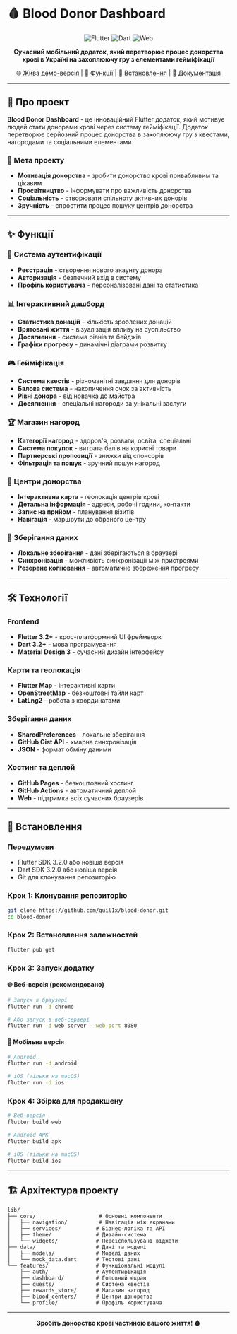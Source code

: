 # 🩸 Blood Donor Dashboard

<div align="center">

![Flutter](https://img.shields.io/badge/Flutter-02569B?style=for-the-badge&logo=flutter&logoColor=white)
![Dart](https://img.shields.io/badge/Dart-0175C2?style=for-the-badge&logo=dart&logoColor=white)
![Web](https://img.shields.io/badge/Web-4285F4?style=for-the-badge&logo=google-chrome&logoColor=white)

**Сучасний мобільний додаток, який перетворює процес донорства крові в Україні на захоплюючу гру з елементами гейміфікації**

[🌐 Жива демо-версія](https://quil1x.github.io/blood-donor/) | [📱 Функції](#-функції) | [🚀 Встановлення](#-встановлення) | [📖 Документація](#-документація)

</div>

---

## 📖 Про проект

**Blood Donor Dashboard** - це інноваційний Flutter додаток, який мотивує людей стати донорами крові через систему гейміфікації. Додаток перетворює серйозний процес донорства в захоплюючу гру з квестами, нагородами та соціальними елементами.

### 🎯 Мета проекту

- **Мотивація донорства** - зробити донорство крові привабливим та цікавим
- **Просвітництво** - інформувати про важливість донорства
- **Соціальність** - створювати спільноту активних донорів
- **Зручність** - спростити процес пошуку центрів донорства

---

## ✨ Функції

### 🔐 Система аутентифікації
- **Реєстрація** - створення нового акаунту донора
- **Авторизація** - безпечний вхід в систему
- **Профіль користувача** - персоналізовані дані та статистика

### 📊 Інтерактивний дашборд
- **Статистика донацій** - кількість зроблених донацій
- **Врятовані життя** - візуалізація впливу на суспільство
- **Досягнення** - система рівнів та бейджів
- **Графіки прогресу** - динамічні діаграми розвитку

### 🎮 Гейміфікація
- **Система квестів** - різноманітні завдання для донорів
- **Балова система** - накопичення очок за активність
- **Рівні донора** - від новачка до майстра
- **Досягнення** - спеціальні нагороди за унікальні заслуги

### 🏆 Магазин нагород
- **Категорії нагород** - здоров'я, розваги, освіта, спеціальні
- **Система покупок** - витрата балів на корисні товари
- **Партнерські пропозиції** - знижки від спонсорів
- **Фільтрація та пошук** - зручний пошук нагород

### 🏥 Центри донорства
- **Інтерактивна карта** - геолокація центрів крові
- **Детальна інформація** - адреси, робочі години, контакти
- **Запис на прийом** - планування візитів
- **Навігація** - маршрути до обраного центру

### 💾 Зберігання даних
- **Локальне зберігання** - дані зберігаються в браузері
- **Синхронізація** - можливість синхронізації між пристроями
- **Резервне копіювання** - автоматичне збереження прогресу

---

## 🛠 Технології

### Frontend
- **Flutter 3.2+** - крос-платформний UI фреймворк
- **Dart 3.2+** - мова програмування
- **Material Design 3** - сучасний дизайн інтерфейсу

### Карти та геолокація
- **Flutter Map** - інтерактивні карти
- **OpenStreetMap** - безкоштовні тайли карт
- **LatLng2** - робота з координатами

### Зберігання даних
- **SharedPreferences** - локальне зберігання
- **GitHub Gist API** - хмарна синхронізація
- **JSON** - формат обміну даними

### Хостинг та деплой
- **GitHub Pages** - безкоштовний хостинг
- **GitHub Actions** - автоматичний деплой
- **Web** - підтримка всіх сучасних браузерів

---

## 🚀 Встановлення

### Передумови
- Flutter SDK 3.2.0 або новіша версія
- Dart SDK 3.2.0 або новіша версія
- Git для клонування репозиторію

### Крок 1: Клонування репозиторію
```bash
git clone https://github.com/quil1x/blood-donor.git
cd blood-donor
```

### Крок 2: Встановлення залежностей
```bash
flutter pub get
```

### Крок 3: Запуск додатку

#### 🌐 Веб-версія (рекомендовано)
```bash
# Запуск в браузері
flutter run -d chrome

# Або запуск в веб-сервері
flutter run -d web-server --web-port 8080
```

#### 📱 Мобільна версія
```bash
# Android
flutter run -d android

# iOS (тільки на macOS)
flutter run -d ios
```

### Крок 4: Збірка для продакшену
```bash
# Веб-версія
flutter build web

# Android APK
flutter build apk

# iOS (тільки на macOS)
flutter build ios
```

---

## 🏗 Архітектура проекту

```
lib/
├── core/                    # Основні компоненти
│   ├── navigation/          # Навігація між екранами
│   ├── services/           # Бізнес-логіка та API
│   ├── theme/              # Дизайн-система
│   └── widgets/            # Переіспользувані віджети
├── data/                   # Дані та моделі
│   ├── models/             # Моделі даних
│   └── mock_data.dart      # Тестові дані
└── features/               # Функціональні модулі
    ├── auth/               # Аутентифікація
    ├── dashboard/          # Головний екран
    ├── quests/             # Система квестів
    ├── rewards_store/      # Магазин нагород
    ├── blood_centers/      # Центри донорства
    └── profile/            # Профіль користувача
```

---

<div align="center">

**Зробіть донорство крові частиною вашого життя! 🩸**

</div>

